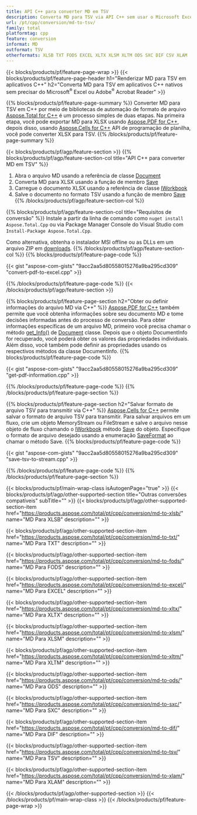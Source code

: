 ```yaml
---
title: API C++ para converter MD em TSV
description: Converta MD para TSV via API C++ sem usar o Microsoft Excel ou Adobe Reader
url: /pt/cpp/conversion/md-to-tsv/
family: total
platformtag: cpp
feature: conversion
informat: MD
outformat: TSV
otherformats: XLSB TXT FODS EXCEL XLTX XLSM XLTM ODS SXC DIF CSV XLAM
---
```

{{< blocks/products/pf/feature-page-wrap >}}
{{< blocks/products/pf/feature-page-header h1="Renderizar MD para TSV em aplicativos C++" h2="Converta MD para TSV em aplicativos C++ nativos sem precisar do Microsoft<sup>&reg;</sup> Excel ou Adobe<sup>&reg;</sup> Acrobat Reader" >}}

{{% blocks/products/pf/feature-page-summary %}}
Converter MD para TSV em C++ por meio de bibliotecas de automação de formato de arquivo [Aspose.Total for C++](https://products.aspose.com/total/cpp/) é um processo simples de duas etapas. Na primeira etapa, você pode exportar MD para XLSX usando [Aspose.PDF for C++](https://products.aspose.com/pdf/cpp/), depois disso, usando [Aspose.Cells for C++]( https://products.aspose.com/cells/cpp/) API de programação de planilha, você pode converter XLSX para TSV. 
{{% /blocks/products/pf/feature-page-summary  %}}

{{< blocks/products/pf/agp/feature-section >}}
{{% blocks/products/pf/agp/feature-section-col title="API C++ para converter MD em TSV" %}}
1. Abra o arquivo MD usando a referência de classe [Document](https://reference.aspose.com/pdf/cpp/class/aspose.pdf.document)
2. Converta MD para XLSX usando a função de membro [Save](https://reference.aspose.com/pdf/cpp/class/aspose.pdf.document#a6383c010776212483f51cc41235924db)
3. Carregue o documento XLSX usando a referência de classe [IWorkbook](https://reference.aspose.com/cells/cpp/class/aspose.cells.i_workbook)
4. Salve o documento no formato TSV usando a função de membro [Save](https://reference.aspose.com/cells/cpp/class/aspose.cells.i_workbook#a9460f52a2dec8f4bf623a4905167d997)
{{% /blocks/products/pf/agp/feature-section-col %}}

{{% blocks/products/pf/agp/feature-section-col title="Requisitos de conversão" %}}
Instale a partir da linha de comando como ```nuget install Aspose.Total.Cpp``` ou via Package Manager Console do Visual Studio com ```Install-Package Aspose.Total.Cpp```.

Como alternativa, obtenha o instalador MSI offline ou as DLLs em um arquivo ZIP em [downloads](https://downloads.aspose.com/total/cpp).
{{% /blocks/products/pf/agp/feature-section-col %}}
{{% blocks/products/pf/feature-page-code %}}

{{< gist "aspose-com-gists" "9acc2aa5d80558015276a9ba295cd309" "convert-pdf-to-excel.cpp" >}}


{{% /blocks/products/pf/feature-page-code %}}
{{< /blocks/products/pf/agp/feature-section >}}

{{% blocks/products/pf/feature-page-section  h2="Obter ou definir informações do arquivo MD via C++" %}}
[Aspose.PDF for C++](https://products.aspose.com/pdf/cpp/) também permite que você obtenha informações sobre seu documento MD e tome decisões informadas antes do processo de conversão. Para obter informações específicas de um arquivo MD, primeiro você precisa chamar o método [get_Info()](https://reference.aspose.com/pdf/cpp/class/aspose.pdf.document#ae7a6ba620499ffa0dbaa5c813ee96c4a) de [Document](https://reference.aspose.com/pdf/cpp/class/aspose.pdf.document) classe. Depois que o objeto DocumentInfo for recuperado, você poderá obter os valores das propriedades individuais. Além disso, você também pode definir as propriedades usando os respectivos métodos da classe DocumentInfo.
{{% blocks/products/pf/feature-page-code %}}

{{< gist "aspose-com-gists" "9acc2aa5d80558015276a9ba295cd309" "get-pdf-information.cpp" >}}
{{% /blocks/products/pf/feature-page-code  %}}
{{% /blocks/products/pf/feature-page-section %}}

{{% blocks/products/pf/feature-page-section  h2="Salvar formato de arquivo TSV para transmitir via C++" %}}
[Aspose.Cells for C++](https://products.aspose.com/cells/net/) permite salvar o formato de arquivo TSV para transmitir. Para salvar arquivos em um fluxo, crie um objeto MemoryStream ou FileStream e salve o arquivo nesse objeto de fluxo chamando o [IWorkbook](https://reference.aspose.com/cells/cpp/class/aspose.cells.i_workbook) método [Save](https://reference.aspose.com/cells/cpp/class/aspose.cells.i_workbook#a77072cfb929787df9ad1f38b02f58349) do objeto. Especifique o formato de arquivo desejado usando a enumeração [SaveFormat](https://reference.aspose.com/cells/cpp/namespace/aspose.cells#a11cae527e4e68f1adcac8f47ea64481a) ao chamar o método Save.
{{% blocks/products/pf/feature-page-code %}}

{{< gist "aspose-com-gists" "9acc2aa5d80558015276a9ba295cd309" "save-tsv-to-stream.cpp" >}}
{{% /blocks/products/pf/feature-page-code  %}}
{{% /blocks/products/pf/feature-page-section %}}

{{< blocks/products/pf/main-wrap-class isAutogenPage="true" >}}
{{< blocks/products/pf/agp/other-supported-section title="Outras conversões compatíveis" subTitle="" >}}
{{< blocks/products/pf/agp/other-supported-section-item href="https://products.aspose.com/total/pt/cpp/conversion/md-to-xlsb/" name="MD Para XLSB" description="" >}}

{{< blocks/products/pf/agp/other-supported-section-item href="https://products.aspose.com/total/pt/cpp/conversion/md-to-txt/" name="MD Para TXT" description="" >}}

{{< blocks/products/pf/agp/other-supported-section-item href="https://products.aspose.com/total/pt/cpp/conversion/md-to-fods/" name="MD Para FODS" description="" >}}

{{< blocks/products/pf/agp/other-supported-section-item href="https://products.aspose.com/total/pt/cpp/conversion/md-to-excel/" name="MD Para EXCEL" description="" >}}

{{< blocks/products/pf/agp/other-supported-section-item href="https://products.aspose.com/total/pt/cpp/conversion/md-to-xltx/" name="MD Para XLTX" description="" >}}

{{< blocks/products/pf/agp/other-supported-section-item href="https://products.aspose.com/total/pt/cpp/conversion/md-to-xlsm/" name="MD Para XLSM" description="" >}}

{{< blocks/products/pf/agp/other-supported-section-item href="https://products.aspose.com/total/pt/cpp/conversion/md-to-xltm/" name="MD Para XLTM" description="" >}}

{{< blocks/products/pf/agp/other-supported-section-item href="https://products.aspose.com/total/pt/cpp/conversion/md-to-ods/" name="MD Para ODS" description="" >}}

{{< blocks/products/pf/agp/other-supported-section-item href="https://products.aspose.com/total/pt/cpp/conversion/md-to-sxc/" name="MD Para SXC" description="" >}}

{{< blocks/products/pf/agp/other-supported-section-item href="https://products.aspose.com/total/pt/cpp/conversion/md-to-dif/" name="MD Para DIF" description="" >}}

{{< blocks/products/pf/agp/other-supported-section-item href="https://products.aspose.com/total/pt/cpp/conversion/md-to-tsv/" name="MD Para TSV" description="" >}}

{{< blocks/products/pf/agp/other-supported-section-item href="https://products.aspose.com/total/pt/cpp/conversion/md-to-xlam/" name="MD Para XLAM" description="" >}}


{{< /blocks/products/pf/agp/other-supported-section >}}
{{< /blocks/products/pf/main-wrap-class >}}
{{< /blocks/products/pf/feature-page-wrap >}}